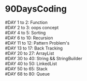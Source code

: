 # 90DaysCoding

#DAY 1 to 2: Function </br>
#DAY 2 to 3: oops concept </br>
#DAY 4 to 5: Sorting </br> 
#DAY 6 to 10: Recursion </br>
#DAY 11 to 12: Pattern Problem's </br>
#DAY 13 to 17: Back Tracking </br>
#DAY 20 to 27: ArrayList </br>
#DAY 30 to 40: String && StringBuilder </br>
#DAY 40 to 50: LinkedList </br>
#DAY 50 to 65: Stack </br>
#DAY 68 to 80: Queue </br>

